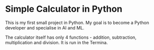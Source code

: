 <h1>Simple Calculator in Python</h1>

This is my first small project in Python. My goal is to become a Python developer and specialise in AI and ML.

The calculator itself has only 4 functions - addition, subtraction, multiplication and division. It is run in the Termina.
